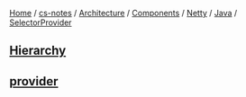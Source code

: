 [Home](https://mengxianbin.github.io) /
[cs-notes](https://mengxianbin.github.io/cs-notes/site) /
[Architecture](https://mengxianbin.github.io/cs-notes/site/Architecture) /
[Components](https://mengxianbin.github.io/cs-notes/site/Architecture/Components) /
[Netty](https://mengxianbin.github.io/cs-notes/site/Architecture/Components/Netty) /
[Java](https://mengxianbin.github.io/cs-notes/site/Architecture/Components/Netty/Java) /
[SelectorProvider](https://mengxianbin.github.io/cs-notes/site/Architecture/Components/Netty/Java/SelectorProvider)

## [Hierarchy](https://mengxianbin.github.io/cs-notes/site/Architecture/Components/Netty/Java/SelectorProvider/Hierarchy)

## [provider](https://mengxianbin.github.io/cs-notes/site/Architecture/Components/Netty/Java/SelectorProvider/provider)
